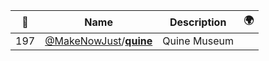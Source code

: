 |:star2: | Name | Description | 🌍|
|---|---|---|---|
|197|[@MakeNowJust](https://github.com/MakeNowJust)/[**quine**](https://github.com/MakeNowJust/quine)|Quine Museum||

